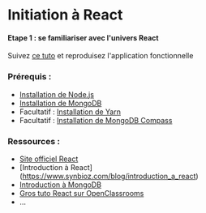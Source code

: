 # Initiation à React

#### Etape 1 : se familiariser avec l'univers React
Suivez [ce tuto](https://appdividend.com/2018/04/05/react-express-tutorial-example/) et reproduisez l'application fonctionnelle
 
### Prérequis :
* [Installation de Node.js](https://nodejs.org/fr/download/)
* [Installation de MongoDB](https://www.mongodb.com/download-center?jmp=nav#community)
* Facultatif : [Installation de Yarn](https://cedriclegallo.fr/posts/201702/face-face-yarn-vs-npm/)
* Facultatif : [Installation de MongoDB Compass](https://www.mongodb.com/download-center?jmp=nav#compass)

### Ressources :
* [Site officiel React](https://reactjs.org/)
* [Introduction à React] (https://www.synbioz.com/blog/introduction_a_react)
* [Introduction à MongoDB](https://openclassrooms.com/fr/courses/1915371-guide-de-demarrage-pour-utiliser-mongodb)
* [Gros tuto React sur OpenClassrooms](https://openclassrooms.com/fr/courses/4664381-realisez-une-application-web-avec-react-js/4664388-decouvrez-lutilite-et-les-concepts-cles-de-react)
* ...
